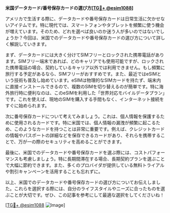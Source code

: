 **米国データカード/番号保存カードの選び方[[TG💪+ @esim1088](https://t.me/s/esim1088)]**

アメリカで生活する際に、データカードや番号保存カードは日常生活に欠かせないアイテムです。特に現代では、スマートフォンやタブレットを頻繁に使う機会が増えています。そのため、どれを選べば良いのか迷う人が多いのではないでしょうか？今回は、米国でのデータカードや番号保存カードの選び方について詳しく解説していきます。

まず、データカードには大きく分けてSIMフリーとロックされた携帯電話があります。SIMフリー端末であれば、どのキャリアでも使用可能ですが、ロックされた携帯電話の場合、契約しているキャリア以外では利用できません。もし頻繁に旅行する予定があるなら、SIMフリーがおすすめです。また、最近ではeSIMという技術も普及し始めています。eSIMは物理的なSIMカードを持たず、端末内に直接インストールできるので、複数のSIMを切り替えるのが簡単です。特に海外旅行時に便利なのは、このeSIMを利用した「世界対応モバイルデータプラン」です。これを使えば、現地のSIMを購入する手間もなく、インターネット接続をすぐに始められます。

次に番号保存カードについて考えてみましょう。これは、個人情報を保護するために使用されるカードです。特に米国では、個人情報の漏洩が頻繁に起こるため、このようなカードを持つことは非常に重要です。例えば、クレジットカードの情報やパスポートの詳細などを保存できるカードがあり、それらを携帯することで、万が一の際のセキュリティを高めることができます。

最後に、米国でのデータカードや番号保存カードを選ぶ際には、コストパフォーマンスも考慮しましょう。特に長期間滞在する場合、長期契約プランを選ぶことで大幅に節約できます。また、多くのプロバイダが提供している無料トライアルや割引キャンペーンを活用することも忘れずに。

以上、米国でのデータカードや番号保存カードの選び方についてお伝えしました。これらを選択する際には、自分のライフスタイルやニーズに合ったものを選ぶことが大切です。ぜひ、この記事を参考にして最適な選択をしてくださいね！

[[TG💪+ @esim1088](https://t.me/s/esim1088) ![Image](https://i.postimg.cc/Y0z9fWf4/image.png)]